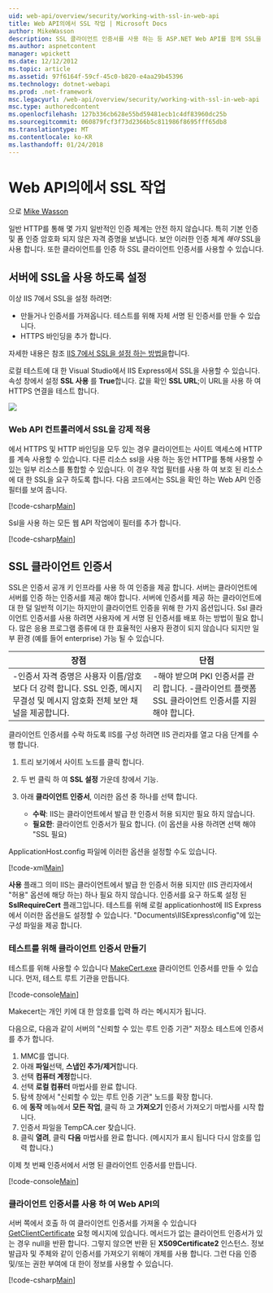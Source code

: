 ```yaml
---
uid: web-api/overview/security/working-with-ssl-in-web-api
title: Web API의에서 SSL 작업 | Microsoft Docs
author: MikeWasson
description: SSL 클라이언트 인증서를 사용 하는 등 ASP.NET Web API를 함께 SSL을 사용 하는 방법을 보여 줍니다.
ms.author: aspnetcontent
manager: wpickett
ms.date: 12/12/2012
ms.topic: article
ms.assetid: 97f6164f-59cf-45c0-b820-e4aa29b45396
ms.technology: dotnet-webapi
ms.prod: .net-framework
msc.legacyurl: /web-api/overview/security/working-with-ssl-in-web-api
msc.type: authoredcontent
ms.openlocfilehash: 127b336cb628e55bd59481ecb1c4df83960dc25b
ms.sourcegitcommit: 060879fcf3f73d2366b5c811986f8695fff65db8
ms.translationtype: MT
ms.contentlocale: ko-KR
ms.lasthandoff: 01/24/2018
---
```

<a name="working-with-ssl-in-web-api"></a>Web API의에서 SSL 작업
====================
으로 [Mike Wasson](https://github.com/MikeWasson)

일반 HTTP를 통해 몇 가지 일반적인 인증 체계는 안전 하지 않습니다. 특히 기본 인증 및 폼 인증 암호화 되지 않은 자격 증명을 보냅니다. 보안 이러한 인증 체계 *해야* SSL을 사용 합니다. 또한 클라이언트를 인증 하 SSL 클라이언트 인증서를 사용할 수 있습니다.

## <a name="enabling-ssl-on-the-server"></a>서버에 SSL을 사용 하도록 설정

이상 IIS 7에서 SSL을 설정 하려면:

- 만들거나 인증서를 가져옵니다. 테스트를 위해 자체 서명 된 인증서를 만들 수 있습니다.
- HTTPS 바인딩을 추가 합니다.

자세한 내용은 참조 [IIS 7에서 SSL을 설정 하는 방법을](https://www.iis.net/learn/manage/configuring-security/how-to-set-up-ssl-on-iis)합니다.

로컬 테스트에 대 한 Visual Studio에서 IIS Express에서 SSL을 사용할 수 있습니다. 속성 창에서 설정 **SSL 사용** 를 **True**합니다. 값을 확인 **SSL URL**;이 URL을 사용 하 여 HTTPS 연결을 테스트 합니다.

![](working-with-ssl-in-web-api/_static/image1.png)

### <a name="enforcing-ssl-in-a-web-api-controller"></a>Web API 컨트롤러에서 SSL을 강제 적용

에서 HTTPS 및 HTTP 바인딩을 모두 있는 경우 클라이언트는 사이트 액세스에 HTTP를 계속 사용할 수 있습니다. 다른 리소스 ssl을 사용 하는 동안 HTTP를 통해 사용할 수 있는 일부 리소스를 통합할 수 있습니다. 이 경우 작업 필터를 사용 하 여 보호 된 리소스에 대 한 SSL을 요구 하도록 합니다. 다음 코드에서는 SSL을 확인 하는 Web API 인증 필터를 보여 줍니다.

[!code-csharp[Main](working-with-ssl-in-web-api/samples/sample1.cs)]

Ssl을 사용 하는 모든 웹 API 작업에이 필터를 추가 합니다.

[!code-csharp[Main](working-with-ssl-in-web-api/samples/sample2.cs)]

## <a name="ssl-client-certificates"></a>SSL 클라이언트 인증서

SSL은 인증서 공개 키 인프라를 사용 하 여 인증을 제공 합니다. 서버는 클라이언트에 서버를 인증 하는 인증서를 제공 해야 합니다. 서버에 인증서를 제공 하는 클라이언트에 대 한 덜 일반적 이기는 하지만이 클라이언트 인증을 위해 한 가지 옵션입니다. Ssl 클라이언트 인증서를 사용 하려면 사용자에 게 서명 된 인증서를 배포 하는 방법이 필요 합니다. 많은 응용 프로그램 종류에 대 한 효율적인 사용자 환경이 되지 않습니다 되지만 일부 환경 (예를 들어 enterprise) 가능 될 수 있습니다.

| 장점 | 단점 |
| --- | --- |
| -인증서 자격 증명은 사용자 이름/암호 보다 더 강력 합니다. SSL 인증, 메시지 무결성 및 메시지 암호화 전체 보안 채널을 제공합니다. | -해야 받으며 PKI 인증서를 관리 합니다. -클라이언트 플랫폼 SSL 클라이언트 인증서를 지원 해야 합니다. |

클라이언트 인증서를 수락 하도록 IIS를 구성 하려면 IIS 관리자를 열고 다음 단계를 수행 합니다.

1. 트리 보기에서 사이트 노드를 클릭 합니다.
2. 두 번 클릭 하 여 **SSL 설정** 가운데 창에서 기능.
3. 아래 **클라이언트 인증서**, 이러한 옵션 중 하나를 선택 합니다. 

    - **수락**: IIS는 클라이언트에서 발급 한 인증서 허용 되지만 필요 하지 않습니다.
    - **필요한**: 클라이언트 인증서가 필요 합니다. (이 옵션을 사용 하려면 선택 해야 "SSL 필요)

ApplicationHost.config 파일에 이러한 옵션을 설정할 수도 있습니다.

[!code-xml[Main](working-with-ssl-in-web-api/samples/sample3.xml)]

**사용** 플래그 의미 IIS는 클라이언트에서 발급 한 인증서 허용 되지만 (IIS 관리자에서 "허용" 옵션에 해당 하는) 하나 필요 하지 않습니다. 인증서를 요구 하도록 설정 된 **SslRequireCert** 플래그입니다. 테스트를 위해 로컬 applicationhost에 IIS Express에서 이러한 옵션을도 설정할 수 있습니다. "Documents\IISExpress\config"에 있는 구성 파일을 제공 합니다.

### <a name="creating-a-client-certificate-for-testing"></a>테스트를 위해 클라이언트 인증서 만들기

테스트를 위해 사용할 수 있습니다 [MakeCert.exe](https://msdn.microsoft.com/library/bfsktky3.aspx) 클라이언트 인증서를 만들 수 있습니다. 먼저, 테스트 루트 기관을 만듭니다.

[!code-console[Main](working-with-ssl-in-web-api/samples/sample4.cmd)]

Makecert는 개인 키에 대 한 암호를 입력 하 라는 메시지가 됩니다.

다음으로, 다음과 같이 서버의 "신뢰할 수 있는 루트 인증 기관" 저장소 테스트에 인증서를 추가 합니다.

1. MMC를 엽니다.
2. 아래 **파일**선택, **스냅인 추가/제거**합니다.
3. 선택 **컴퓨터 계정**합니다.
4. 선택 **로컬 컴퓨터** 마법사를 완료 합니다.
5. 탐색 창에서 "신뢰할 수 있는 루트 인증 기관" 노드를 확장 합니다.
6. 에 **동작** 메뉴에서 **모든 작업**, 클릭 하 고 **가져오기** 인증서 가져오기 마법사를 시작 합니다.
7. 인증서 파일을 TempCA.cer 찾습니다.
8. 클릭 **열려**, 클릭 **다음** 마법사를 완료 합니다. (메시지가 표시 됩니다 다시 암호를 입력 합니다.)

이제 첫 번째 인증서에서 서명 된 클라이언트 인증서를 만듭니다.

[!code-console[Main](working-with-ssl-in-web-api/samples/sample5.cmd)]

### <a name="using-client-certificates-in-web-api"></a>클라이언트 인증서를 사용 하 여 Web API의

서버 쪽에서 호출 하 여 클라이언트 인증서를 가져올 수 있습니다 [GetClientCertificate](https://msdn.microsoft.com/library/system.net.http.httprequestmessageextensions.getclientcertificate.aspx) 요청 메시지에 있습니다. 메서드가 없는 클라이언트 인증서가 있는 경우 null을 반환 합니다. 그렇지 않으면 반환 된 **X509Certificate2** 인스턴스. 정보 발급자 및 주체와 같이 인증서를 가져오기 위해이 개체를 사용 합니다. 그런 다음 인증 및/또는 권한 부여에 대 한이 정보를 사용할 수 있습니다.

[!code-csharp[Main](working-with-ssl-in-web-api/samples/sample6.cs)]
